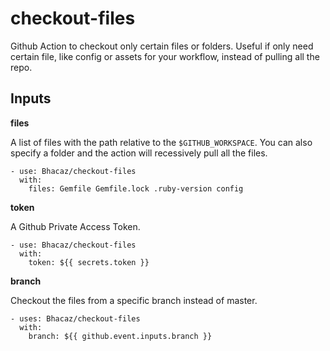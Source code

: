 # checkout-files
Github Action to checkout only certain files or folders. 
Useful if only need certain file, like config or
 assets for your workflow, instead of pulling all the repo.

## Inputs

**files**

A list of files with the path relative to the `$GITHUB_WORKSPACE`.
You can also specify a folder and the action will recessively pull all the files.

```
- use: Bhacaz/checkout-files
  with:
    files: Gemfile Gemfile.lock .ruby-version config
```

**token**

A Github Private Access Token.

```
- use: Bhacaz/checkout-files
  with:
    token: ${{ secrets.token }}
```

**branch**

Checkout the files from a specific branch instead of master.

```
- uses: Bhacaz/checkout-files
  with:
    branch: ${{ github.event.inputs.branch }}
```

